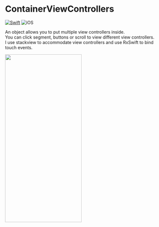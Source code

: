 # ContainerViewControllers

[![Swift](https://img.shields.io/badge/Swift-4.2-orange.svg)](https://swift.org)
![iOS](https://img.shields.io/badge/iOS-15.0-green.svg)

An object allows you to put multiple view controllers inside.\
You can click segment, buttons or scroll to view different view controllers.\
I use stackview to accommodate view controllers and use RxSwift to bind touch events.

<img src="https://user-images.githubusercontent.com/30222789/206399657-f2f256f4-1801-429f-a365-73f2db460129.gif" width="250" height="550" />
